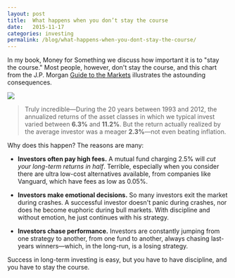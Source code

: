 ```yaml
---
layout: post
title:  What happens when you don’t stay the course
date:   2015-11-17
categories: investing
permalink: /blog/what-happens-when-you-dont-stay-the-course/
---
```


[1]: http://www.moneyforsomething.org
[2]: https://www.jpmorganfunds.com/
[3]: http://files.dafacto.com/skitch.dafacto.com/2013/skitched-20140410-120532.png

In my book, Money for Something we discuss how important it is to "stay the course." Most people, however, don't stay the course, and this chart from the J.P. Morgan [Guide to the Markets][2] illustrates the astounding consequences.

![][3]

> Truly incredible—During the 20 years between 1993 and 2012, the annualized returns of the asset classes in which we typical invest varied between <strong>6.3%</strong> and <strong>11.2%</strong>. But the return actually realized by the average investor was a meager <strong>2.3%</strong>—not even beating inflation.

Why does this happen? The reasons are many:

* <strong>Investors often pay high fees.</strong> A mutual fund charging 2.5% will <em>cut your long-term returns in half</em>. Terrible, especially when you consider there are ultra low-cost alternatives available, from companies like Vanguard, which have fees as low as 0.05%.

* <strong>Investors make emotional decisions.</strong> So many investors exit the market during crashes. A successful investor doesn't panic during crashes, nor does he become euphoric during bull markets. With discipline and without emotion, he just continues with his strategy.

* <strong>Investors chase performance.</strong> Investors are constantly jumping from one strategy to another, from one fund to another, always chasing last-years winners—which, in the long-run, is a losing strategy.

Success in long-term investing is easy, but you have to have discipline, and you have to stay the course.